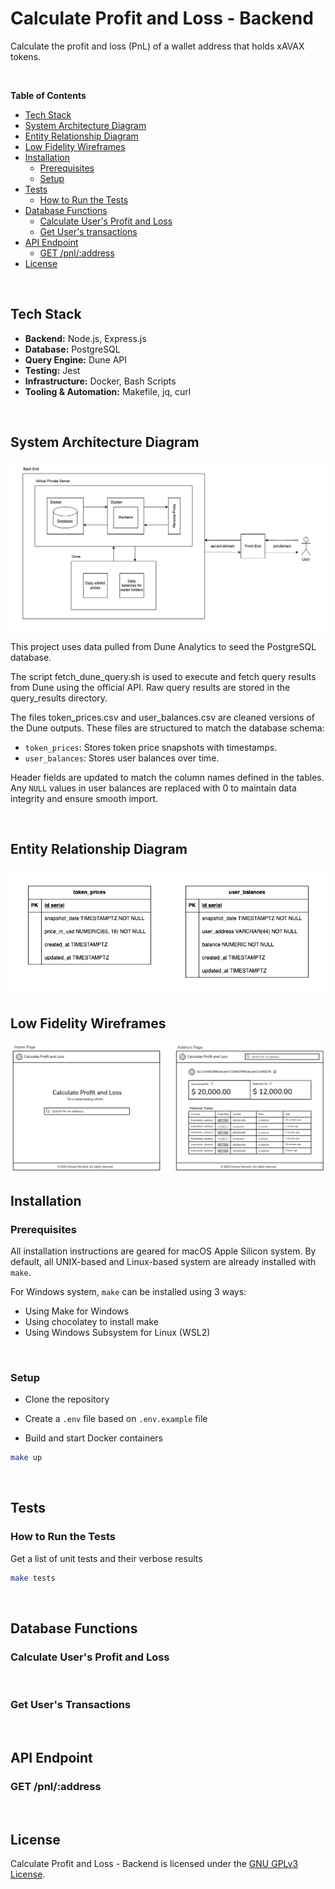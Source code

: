 # Calculate Profit and Loss - Backend

Calculate the profit and loss (PnL) of a wallet address that holds xAVAX tokens.

<br />

**Table of Contents**

- [Tech Stack](#tech-stack)
- [System Architecture Diagram](#system-architecture-diagram)
- [Entity Relationship Diagram](#entity-relationship-diagram)
- [Low Fidelity Wireframes](#low-fidelity-wireframes)
- [Installation](#installation)
    - [Prerequisites](#prerequisites)
    - [Setup](#setup)
- [Tests](#tests)
    - [How to Run the Tests](#how-to-run-the-tests)
- [Database Functions](#)
    - [Calculate User's Profit and Loss](#)
    - [Get User's transactions](#)
- [API Endpoint](#api-endpoint)
    - [GET /pnl/:address](#get-pnladdress)
- [License](#license)

<br />

## Tech Stack

- **Backend:** Node.js, Express.js
- **Database:** PostgreSQL
- **Query Engine:** Dune API
- **Testing:** Jest
- **Infrastructure:** Docker, Bash Scripts
- **Tooling & Automation:** Makefile, jq, curl

<br />

## System Architecture Diagram

<img src="diagrams/system_architecture_diagram.png"/>

This project uses data pulled from Dune Analytics to seed the PostgreSQL database.

The script fetch_dune_query.sh is used to execute and fetch query results from Dune using the official API. Raw query results are stored in the query_results directory.

The files token_prices.csv and user_balances.csv are cleaned versions of the Dune outputs. These files are structured to match the database schema:

- `token_prices`: Stores token price snapshots with timestamps.
- `user_balances`: Stores user balances over time.

Header fields are updated to match the column names defined in the tables. Any `NULL` values in user balances are replaced with 0 to maintain data integrity and ensure smooth import.

<br />

## Entity Relationship Diagram

<img src="diagrams/entity_relationship_diagram.png"/>

<br />

## Low Fidelity Wireframes

<img src="wireframes/low_fidelity_wireframes.png"/>

<br />

## Installation

### Prerequisites

All installation instructions are geared for macOS Apple Silicon system. By default, all UNIX-based and Linux-based system are already installed with `make`.

For Windows system, `make` can be installed using 3 ways:

- Using Make for Windows
- Using chocolatey to install make
- Using Windows Subsystem for Linux (WSL2)

<br />

### Setup

- Clone the repository

- Create a `.env` file based on `.env.example` file

- Build and start Docker containers

```bash
make up
```

<br />

## Tests

### How to Run the Tests

Get a list of unit tests and their verbose results

```bash
make tests
```

<br />

## Database Functions

### Calculate User's Profit and Loss

<br />

### Get User's Transactions

<br />

## API Endpoint

### GET /pnl/:address

<br />

## License

Calculate Profit and Loss - Backend is licensed under the [GNU GPLv3 License](LICENSE).
